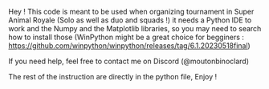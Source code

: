 Hey ! This code is meant to be used when organizing tournament in Super Animal Royale (Solo as well as duo and squads !)
it needs a Python IDE to work and the Numpy and the Matplotlib libraries, so you may need to search how to install those
(WinPython might be a great choice for begginers : https://github.com/winpython/winpython/releases/tag/6.1.20230518final)

If you need help, feel free to contact me on Discord (@moutonbinoclard)

The rest of the instruction are directly in the python file, Enjoy !
